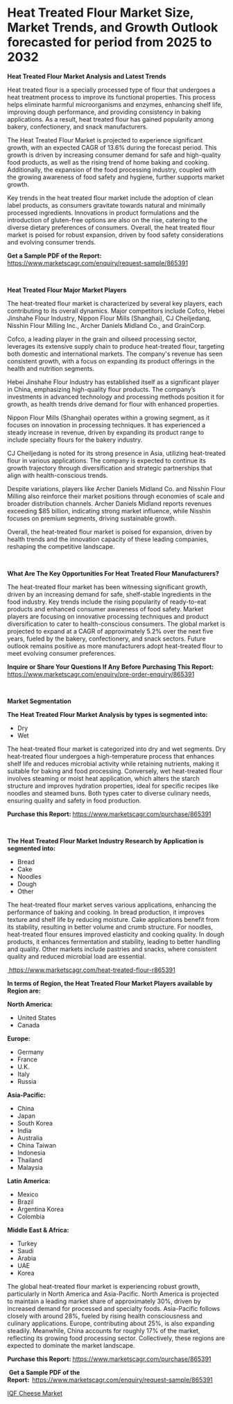 <p><h1>Heat Treated Flour Market Size, Market Trends, and Growth Outlook forecasted for period from 2025 to 2032</h1></p><p><strong>Heat Treated Flour Market Analysis and Latest Trends</strong></p>
<p><p>Heat treated flour is a specially processed type of flour that undergoes a heat treatment process to improve its functional properties. This process helps eliminate harmful microorganisms and enzymes, enhancing shelf life, improving dough performance, and providing consistency in baking applications. As a result, heat treated flour has gained popularity among bakery, confectionery, and snack manufacturers.</p><p>The Heat Treated Flour Market is projected to experience significant growth, with an expected CAGR of 13.6% during the forecast period. This growth is driven by increasing consumer demand for safe and high-quality food products, as well as the rising trend of home baking and cooking. Additionally, the expansion of the food processing industry, coupled with the growing awareness of food safety and hygiene, further supports market growth.</p><p>Key trends in the heat treated flour market include the adoption of clean label products, as consumers gravitate towards natural and minimally processed ingredients. Innovations in product formulations and the introduction of gluten-free options are also on the rise, catering to the diverse dietary preferences of consumers. Overall, the heat treated flour market is poised for robust expansion, driven by food safety considerations and evolving consumer trends.</p></p>
<p><strong>Get a Sample PDF of the Report:&nbsp;</strong> <a href="https://www.marketscagr.com/enquiry/request-sample/865391?utm_campaign=3529&utm_medium=2&utm_source=Github&utm_content=ia&utm_term=07042025&utm_id=heat-treated-flour">https://www.marketscagr.com/enquiry/request-sample/865391</a></p>
<p>&nbsp;</p>
<p><strong>Heat Treated Flour Major Market Players</strong></p>
<p><p>The heat-treated flour market is characterized by several key players, each contributing to its overall dynamics. Major competitors include Cofco, Hebei Jinshahe Flour Industry, Nippon Flour Mills (Shanghai), CJ Cheiljedang, Nisshin Flour Milling Inc., Archer Daniels Midland Co., and GrainCorp.</p><p>Cofco, a leading player in the grain and oilseed processing sector, leverages its extensive supply chain to produce heat-treated flour, targeting both domestic and international markets. The company's revenue has seen consistent growth, with a focus on expanding its product offerings in the health and nutrition segments.</p><p>Hebei Jinshahe Flour Industry has established itself as a significant player in China, emphasizing high-quality flour products. The company’s investments in advanced technology and processing methods position it for growth, as health trends drive demand for flour with enhanced properties.</p><p>Nippon Flour Mills (Shanghai) operates within a growing segment, as it focuses on innovation in processing techniques. It has experienced a steady increase in revenue, driven by expanding its product range to include specialty flours for the bakery industry.</p><p>CJ Cheiljedang is noted for its strong presence in Asia, utilizing heat-treated flour in various applications. The company is expected to continue its growth trajectory through diversification and strategic partnerships that align with health-conscious trends.</p><p>Despite variations, players like Archer Daniels Midland Co. and Nisshin Flour Milling also reinforce their market positions through economies of scale and broader distribution channels. Archer Daniels Midland reports revenues exceeding $85 billion, indicating strong market influence, while Nisshin focuses on premium segments, driving sustainable growth.</p><p>Overall, the heat-treated flour market is poised for expansion, driven by health trends and the innovation capacity of these leading companies, reshaping the competitive landscape.</p></p>
<p>&nbsp;</p>
<p><strong>What Are The Key Opportunities For Heat Treated Flour Manufacturers?</strong></p>
<p><p>The heat-treated flour market has been witnessing significant growth, driven by an increasing demand for safe, shelf-stable ingredients in the food industry. Key trends include the rising popularity of ready-to-eat products and enhanced consumer awareness of food safety. Market players are focusing on innovative processing techniques and product diversification to cater to health-conscious consumers. The global market is projected to expand at a CAGR of approximately 5.2% over the next five years, fueled by the bakery, confectionery, and snack sectors. Future outlook remains positive as more manufacturers adopt heat-treated flour to meet evolving consumer preferences.</p></p>
<p><strong>Inquire or Share Your Questions If Any Before Purchasing This Report:</strong> <a href="https://www.marketscagr.com/enquiry/pre-order-enquiry/865391?utm_campaign=3529&utm_medium=2&utm_source=Github&utm_content=ia&utm_term=07042025&utm_id=heat-treated-flour">https://www.marketscagr.com/enquiry/pre-order-enquiry/865391</a></p>
<p>&nbsp;</p>
<p><strong>Market Segmentation</strong></p>
<p><strong>The Heat Treated Flour Market Analysis by types is segmented into:</strong></p>
<p><ul><li>Dry</li><li>Wet</li></ul></p>
<p><p>The heat-treated flour market is categorized into dry and wet segments. Dry heat-treated flour undergoes a high-temperature process that enhances shelf life and reduces microbial activity while retaining nutrients, making it suitable for baking and food processing. Conversely, wet heat-treated flour involves steaming or moist heat application, which alters the starch structure and improves hydration properties, ideal for specific recipes like noodles and steamed buns. Both types cater to diverse culinary needs, ensuring quality and safety in food production.</p></p>
<p><strong>Purchase this Report:&nbsp;</strong><a href="https://www.marketscagr.com/purchase/865391?utm_campaign=3529&utm_medium=2&utm_source=Github&utm_content=ia&utm_term=07042025&utm_id=heat-treated-flour">https://www.marketscagr.com/purchase/865391</a></p>
<p>&nbsp;</p>
<p><strong>The Heat Treated Flour Market Industry Research by Application is segmented into:</strong></p>
<p><ul><li>Bread</li><li>Cake</li><li>Noodles</li><li>Dough</li><li>Other</li></ul></p>
<p><p>The heat-treated flour market serves various applications, enhancing the performance of baking and cooking. In bread production, it improves texture and shelf life by reducing moisture. Cake applications benefit from its stability, resulting in better volume and crumb structure. For noodles, heat-treated flour ensures improved elasticity and cooking quality. In dough products, it enhances fermentation and stability, leading to better handling and quality. Other markets include pastries and snacks, where consistent quality and reduced microbial load are essential.</p></p>
<p><a href="https://www.marketscagr.com/heat-treated-flour-r865391?utm_campaign=3529&utm_medium=2&utm_source=Github&utm_content=ia&utm_term=07042025&utm_id=heat-treated-flour">&nbsp;https://www.marketscagr.com/heat-treated-flour-r865391</a></p>
<p><strong>In terms of Region, the Heat Treated Flour Market Players available by Region are:</strong></p>
<p>
    <p> <strong> North America: </strong>
        <ul>
            <li>United States</li>
            <li>Canada</li>
        </ul>
        </p> 
    <p> <strong> Europe: </strong>
        <ul>
            <li>Germany</li>
            <li>France</li>
            <li>U.K.</li>
            <li>Italy</li>
            <li>Russia</li>
        </ul>
        </p> 
    <p> <strong> Asia-Pacific: </strong>
        <ul>
            <li>China</li>
            <li>Japan</li>
            <li>South Korea</li>
            <li>India</li>
            <li>Australia</li>
            <li>China Taiwan</li>
            <li>Indonesia</li>
            <li>Thailand</li>
            <li>Malaysia</li>
        </ul>
        </p> 
    <p> <strong> Latin America: </strong>
        <ul>
            <li>Mexico</li>
            <li>Brazil</li>
            <li>Argentina Korea</li>
            <li>Colombia</li>
        </ul>
        </p> 
    <p> <strong> Middle East & Africa: </strong>
        <ul>
            <li>Turkey</li>
            <li>Saudi</li>
            <li>Arabia</li>
            <li>UAE</li>
            <li>Korea</li>
        </ul>
    </p>
    </p>
<p><p>The global heat-treated flour market is experiencing robust growth, particularly in North America and Asia-Pacific. North America is projected to maintain a leading market share of approximately 30%, driven by increased demand for processed and specialty foods. Asia-Pacific follows closely with around 28%, fueled by rising health consciousness and culinary applications. Europe, contributing about 25%, is also expanding steadily. Meanwhile, China accounts for roughly 17% of the market, reflecting its growing food processing sector. Collectively, these regions are expected to dominate the market landscape.</p></p>
<p><strong>Purchase this Report: </strong><a href="https://www.marketscagr.com/purchase/865391?utm_campaign=3529&utm_medium=2&utm_source=Github&utm_content=ia&utm_term=07042025&utm_id=heat-treated-flour">https://www.marketscagr.com/purchase/865391</a></p>
<p>&nbsp;<strong>Get a Sample PDF of the Report:&nbsp;&nbsp;</strong><a href="https://www.marketscagr.com/enquiry/request-sample/865391?utm_campaign=3529&utm_medium=2&utm_source=Github&utm_content=ia&utm_term=07042025&utm_id=heat-treated-flour">https://www.marketscagr.com/enquiry/request-sample/865391</a></p>
<p><strong></strong></p>
<p><p><a href="https://github.com/ElviraLeka1962/Market-Research-Report-List-1/blob/main/iqf-cheese-market.md?utm_campaign=3529&utm_medium=2&utm_source=Github&utm_content=ia&utm_term=07042025&utm_id=heat-treated-flour">IQF Cheese Market</a></p></p>